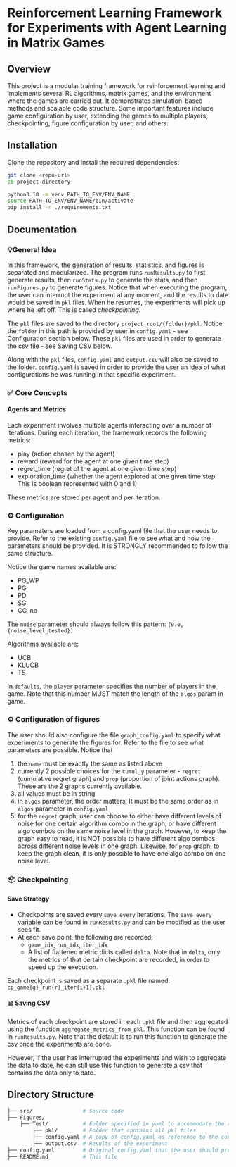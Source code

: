 # Reinforcement Learning Framework for Experiments with Agent Learning in Matrix Games

## Overview

This project is a modular training framework for reinforcement learning and implements several RL algorithms, matrix games, and the environment where the games are carried out.
It demonstrates simulation-based methods and scalable code structure.
Some important features include game configuration by user, extending the games to multiple players, checkpointing, figure configuration by user, and others.

## Installation

Clone the repository and install the required dependencies:

```bash
git clone <repo-url>
cd project-directory

python3.10 -m venv PATH_TO_ENV/ENV_NAME
source PATH_TO_ENV/ENV_NAME/bin/activate
pip install -r ./requirements.txt
```

## Documentation

### 💡General Idea
In this framework, the generation of results, statistics, and figures is separated and modularized.
The program runs `runResults.py` to first generate results, then `runStats.py` to generate the stats, and then `runFigures.py` to generate figures.
Notice that when executing the program, the user can interrupt the experiment at any moment, and the results to date would be saved in `pkl` files.
When he resumes, the experiments will pick up where he left off. This is called *checkpointing*.

The `pkl` files are saved to the directory `project_root/{folder}/pkl`.
Notice the `folder` in this path is provided by user in `config.yaml` - see Configuration section below.
These `pkl` files are used in order to generate the csv file - see Saving CSV below.

Along with the `pkl` files, `config.yaml` and `output.csv` will also be saved to the folder.
`config.yaml` is saved in order to provide the user an idea of what configurations he was running in that specific experiment.

### ✅ Core Concepts
#### Agents and Metrics
Each experiment involves multiple agents interacting over a number of iterations.
During each iteration, the framework records the following metrics:

- play (action chosen by the agent)
- reward (reward for the agent at one given time step)
- regret_time (regret of the agent at one given time step)
- exploration_time (whether the agent explored at one given time step. This is boolean represented with 0 and 1)

These metrics are stored per agent and per iteration.

### ⚙️ Configuration

Key parameters are loaded from a config.yaml file that the user needs to provide.
Refer to the existing `config.yaml` file to see what and how the parameters should be provided.
It is STRONGLY recommended to follow the same structure.

Notice the game names available are:
- PG_WP
- PG
- PD
- SG
- CG_no

The `noise` parameter should always follow this pattern: `[0.0, {noise_level_tested}]`

Algorithms available are:
- UCB
- KLUCB
- TS

In `defaults`, the `player` parameter specifies the number of players in the game. Note that this number MUST match the length of the `algos` param in game.

### ⚙️ Configuration of figures

The user should also configure the file `graph_config.yaml` to specify what experiments to generate the figures for.
Refer to the file to see what parameters are possible.
Notice that
1. the `name` must be exactly the same as listed above
2. currently 2 possible choices for the `cumul_y` parameter - `regret` (cumulative regret graph) and `prop` (proportion of joint actions graph). These are the 2 graphs currently available.
3. all values must be in string
4. in `algos` parameter, the order matters! It must be the same order as in `algos` parameter in `config.yaml`
5. for the `regret` graph, user can choose to either have different levels of noise for one certain algorithm combo in the graph, or have different algo combos on the same noise level in the graph. However, to keep the graph easy to read, it is NOT possible to have different algo combos across different noise levels in one graph. Likewise, for `prop` graph, to keep the graph clean, it is only possible to have one algo combo on one noise level.

### 📦 Checkpointing
#### Save Strategy
- Checkpoints are saved every `save_every` iterations. The `save_every` variable can be found in `runResults.py` and can be modified as the user sees fit.
- At each save point, the following are recorded:
  - `game_idx`, `run_idx`, `iter_idx`
  - A list of flattened metric dicts called `delta`. Note that in `delta`, only the metrics of that certain checkpoint are recorded, in order to speed up the execution.

Each checkpoint is saved as a separate `.pkl` file named: `cp_game{g}_run{r}_iter{i+1}.pkl`

#### 📊 Saving CSV

Metrics of each checkpoint are stored in each `.pkl` file and then aggregated using the function `aggregate_metrics_from_pkl`.
This function can be found in `runResults.py`. Note that the default is to run this function to generate the csv once the experiments are done.

However, if the user has interrupted the experiments and wish to aggregate the data to date, he can still use this function to generate a csv that contains the data only to date.

## Directory Structure

```bash
├── src/                # Source code
├── Figures/         
    ├── Test/           # Folder specified in yaml to accommodate the relevant data for that experiment
        ├── pkl/        # Folder that contains all pkl files
        ├── config.yaml # A copy of config.yaml as reference to the configurations experimented with
        ├── output.csv  # Results of the experiment
├── config.yaml         # Original config.yaml that the user should provide
├── README.md           # This file
```